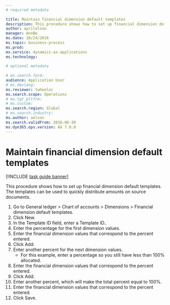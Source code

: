 ```yaml
--- 
# required metadata 
 
title: Maintain financial dimension default templates
description: This procedure shows how to set up financial dimension default templates. 
author: aprilolson
manager: AnnBe 
ms.date: 10/24/2016
ms.topic: business-process 
ms.prod:  
ms.service: dynamics-ax-applications 
ms.technology:  
 
# optional metadata 
 
# ms.search.form:   
audience: Application User 
# ms.devlang:  
ms.reviewer: twheeloc
ms.search.scope: Operations 
# ms.tgt_pltfrm:  
# ms.custom:  
ms.search.region: Global
# ms.search.industry: 
ms.author: aolson
ms.search.validFrom: 2016-06-30 
ms.dyn365.ops.version: AX 7.0.0 
---
```

# Maintain financial dimension default templates

[!INCLUDE [task guide banner](../../includes/task-guide-banner.md)]

This procedure shows how to set up financial dimension default templates. The templates can be used to quickly distribute amounts on source documents.

1. Go to General ledger > Chart of accounts > Dimensions > Financial dimension default templates.
2. Click New.
3. In the Template ID field, enter a Template ID..
4. Enter the percentage for the first dimension values.
5. Enter the financial dimension values that correspond to the percent entered.
6. Click Add.
7. Enter another percent for the next dimension values.
    * For this example, enter a percentage so you still have less than 100% allocated.  
8. Enter the financial dimension values that correspond to the percent entered.
9. Click Add.
10. Enter another percent, which will make the total percent equal to 100%.
11. Enter the financial dimension values that correspond to the percent entered.
12. Click Save.

